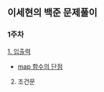## 이세현의 백준 문제풀이

### 1주차

[1. 입출력](https://github.com/offgroup1/Coding_Test/tree/main/Sehyun/Week1/I.O)

   - [map 함수의 단점](https://leadsift.com/loop-map-list-comprehension/)

2. 조건문
